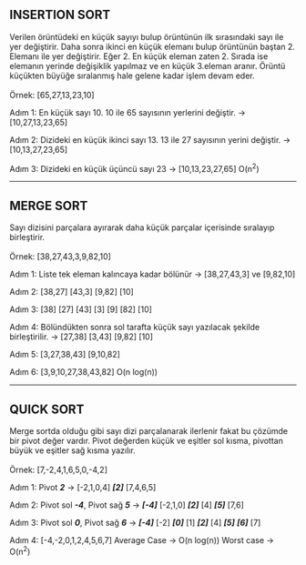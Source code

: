 ## INSERTION SORT
Verilen örüntüdeki en küçük sayıyı bulup örüntünün ilk sırasındaki sayı ile yer değiştirir. Daha sonra ikinci en küçük elemanı bulup örüntünün baştan 2. Elemanı ile yer değiştirir. Eğer 2. En küçük eleman zaten 2. Sırada ise elemanın yerinde değişiklik yapılmaz ve en küçük 3.eleman aranır. Örüntü küçükten büyüğe sıralanmış hale gelene kadar işlem devam eder.
\
\
Örnek: [65,27,13,23,10]

Adım 1: En küçük sayı 10. 10 ile 65 sayısının yerlerini değiştir. &#8594; [10,27,13,23,65]

Adım 2: Dizideki en küçük ikinci sayı 13. 13 ile 27 sayısının yerini değiştir. &#8594; [10,13,27,23,65]

Adım 3: Dizideki en küçük üçüncü sayı 23 &#8594; [10,13,23,27,65] O(n<sup>2</sup>)

---

## MERGE SORT
Sayı dizisini parçalara ayırarak daha küçük parçalar içerisinde sıralayıp birleştirir.
\
\
Örnek: [38,27,43,3,9,82,10]

Adım 1: Liste tek eleman kalıncaya kadar bölünür &#8594; [38,27,43,3] ve [9,82,10] 

Adım 2: [38,27] [43,3] [9,82] [10] 

Adım 3:  [38] [27] [43] [3] [9] [82] [10]

Adım 4: Bölündükten sonra sol tarafta küçük sayı yazılacak şekilde birleştirilir. &#8594; [27,38] [3,43] [9,82] [10]

Adım 5: [3,27,38,43] [9,10,82] 

Adım 6: [3,9,10,27,38,43,82] O(n log(n))

---

## QUICK SORT
Merge sortda olduğu gibi sayı dizi parçalanarak ilerlenir fakat bu çözümde bir pivot değer vardır.  Pivot değerden küçük ve eşitler sol kısma, pivottan büyük ve eşitler sağ kısma yazılır. 
\
\
Örnek: [7,-2,4,1,6,5,0,-4,2]

Adım 1: Pivot ***2*** &#8594; [-2,1,0,4] ***[2]*** [7,4,6,5]

Adım 2: Pivot sol ***-4***, Pivot sağ ***5*** &#8594; ***[-4]*** [-2,1,0] ***[2]*** [4] ***[5]*** [7,6]

Adım 3: Pivot sol ***0***, Pivot sağ ***6*** &#8594; ***[-4]*** [-2] ***[0]*** [1]  ***[2]***  [4] ***[5]*** ***[6]*** [7]

Adım 4: [-4,-2,0,1,2,4,5,6,7] Average Case &#8594; O(n log(n))  Worst case &#8594; O(n<sup>2</sup>)

